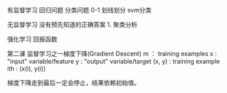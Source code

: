 有监督学习
    回归问题
    分类问题 0-1 划线划分 svm分类

无监督学习 
    没有预先知道的正确答案
    1. 聚类分析

强化学习
    回报函数

第二课
监督学习之一梯度下降(Gradient Descent)
    m      ： training examples
    x      :  "input" variable/feature
    y      :  "output" variable/target
    (x, y) :  training example
    ith    :  (x(i), y(i))

   梯度下降走到最后一定会停止，结果依赖初始值。